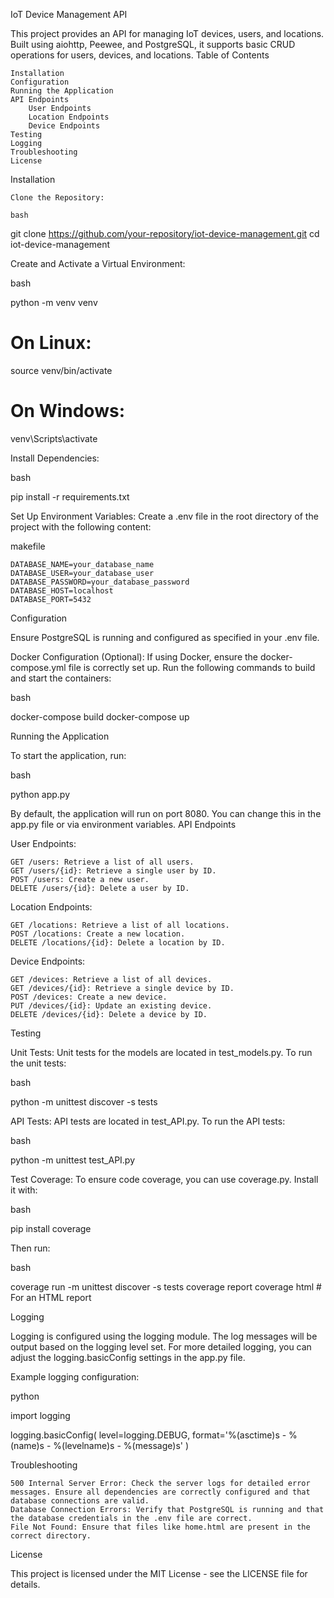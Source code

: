 IoT Device Management API

This project provides an API for managing IoT devices, users, and locations. Built using aiohttp, Peewee, and PostgreSQL, it supports basic CRUD operations for users, devices, and locations.
Table of Contents

    Installation
    Configuration
    Running the Application
    API Endpoints
        User Endpoints
        Location Endpoints
        Device Endpoints
    Testing
    Logging
    Troubleshooting
    License

Installation

    Clone the Repository:

    bash

git clone https://github.com/your-repository/iot-device-management.git
cd iot-device-management

Create and Activate a Virtual Environment:

bash

python -m venv venv
# On Linux:
source venv/bin/activate
# On Windows:
venv\Scripts\activate

Install Dependencies:

bash

pip install -r requirements.txt

Set Up Environment Variables:
Create a .env file in the root directory of the project with the following content:

makefile

    DATABASE_NAME=your_database_name
    DATABASE_USER=your_database_user
    DATABASE_PASSWORD=your_database_password
    DATABASE_HOST=localhost
    DATABASE_PORT=5432

Configuration

Ensure PostgreSQL is running and configured as specified in your .env file.

Docker Configuration (Optional):
If using Docker, ensure the docker-compose.yml file is correctly set up. Run the following commands to build and start the containers:

bash

docker-compose build
docker-compose up

Running the Application

To start the application, run:

bash

python app.py

By default, the application will run on port 8080. You can change this in the app.py file or via environment variables.
API Endpoints

User Endpoints:

    GET /users: Retrieve a list of all users.
    GET /users/{id}: Retrieve a single user by ID.
    POST /users: Create a new user.
    DELETE /users/{id}: Delete a user by ID.

Location Endpoints:

    GET /locations: Retrieve a list of all locations.
    POST /locations: Create a new location.
    DELETE /locations/{id}: Delete a location by ID.

Device Endpoints:

    GET /devices: Retrieve a list of all devices.
    GET /devices/{id}: Retrieve a single device by ID.
    POST /devices: Create a new device.
    PUT /devices/{id}: Update an existing device.
    DELETE /devices/{id}: Delete a device by ID.

Testing

Unit Tests:
Unit tests for the models are located in test_models.py. To run the unit tests:

bash

python -m unittest discover -s tests

API Tests:
API tests are located in test_API.py. To run the API tests:

bash

python -m unittest test_API.py

Test Coverage:
To ensure code coverage, you can use coverage.py. Install it with:

bash

pip install coverage

Then run:

bash

coverage run -m unittest discover -s tests
coverage report
coverage html  # For an HTML report

Logging

Logging is configured using the logging module. The log messages will be output based on the logging level set. For more detailed logging, you can adjust the logging.basicConfig settings in the app.py file.

Example logging configuration:

python

import logging

logging.basicConfig(
    level=logging.DEBUG,
    format='%(asctime)s - %(name)s - %(levelname)s - %(message)s'
)

Troubleshooting

    500 Internal Server Error: Check the server logs for detailed error messages. Ensure all dependencies are correctly configured and that database connections are valid.
    Database Connection Errors: Verify that PostgreSQL is running and that the database credentials in the .env file are correct.
    File Not Found: Ensure that files like home.html are present in the correct directory.

License

This project is licensed under the MIT License - see the LICENSE file for details.
